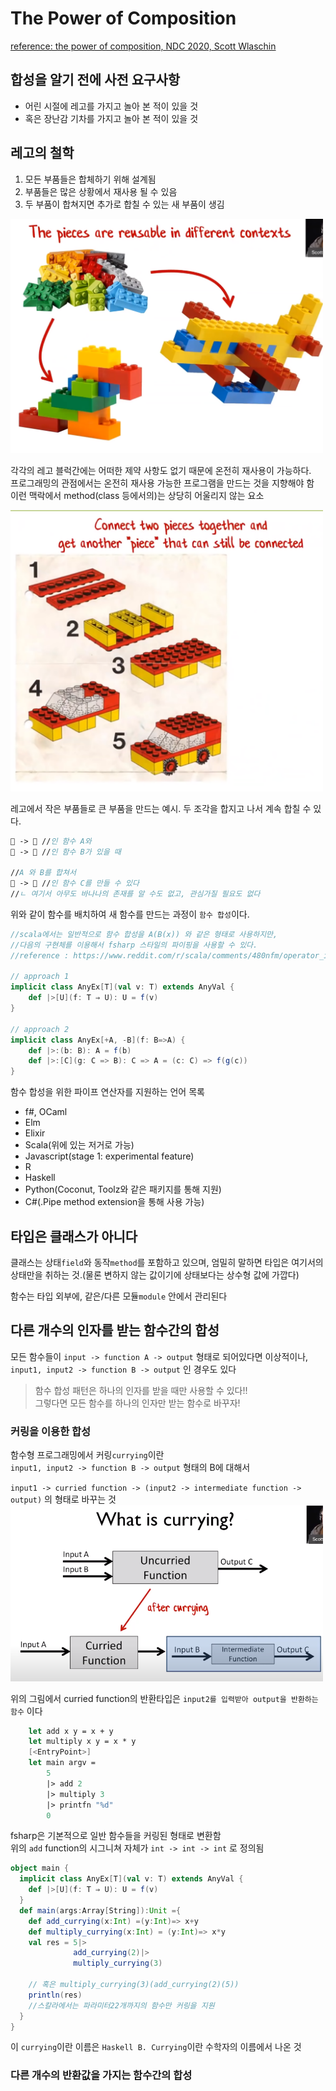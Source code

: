 # The Power of Composition
[reference: the power of composition, NDC 2020, Scott Wlaschin](https://www.youtube.com/watch?v=rCKPgu4DvcE&ab_channel=NDCConferences)

## 합성을 알기 전에 사전 요구사항
- 어린 시절에 레고를 가지고 놀아 본 적이 있을 것
- 혹은 장난감 기차를 가지고 놀아 본 적이 있을 것

## 레고의 철학
1. 모든 부품들은 합체하기 위해 설계됨
2. 부품들은 많은 상황에서 재사용 될 수 있음
3. 두 부품이 합쳐지면 추가로 합칠 수 있는 새 부품이 생김

<img src="./img/lego2.png" style="width:500px">

각각의 레고 블럭간에는 어떠한 제약 사항도 없기 때문에 온전히 재사용이 가능하다.  
프로그래밍의 관점에서는 온전히 재사용 가능한 프로그램을 만드는 것을 지향해야 함  
이런 맥락에서 method(class 등에서의)는 상당히 어울리지 않는 요소  

<img src="./img/lego1.png" style="width:500px">

레고에서 작은 부품들로 큰 부품을 만드는 예시. 두 조각을 합지고 나서 계속 합칠 수 있다.

```fsharp
🍏 -> 🍌 //인 함수 A와
🍌 -> 🍅 //인 함수 B가 있을 때

//A 와 B를 합쳐서
🍏 -> 🍅 //인 함수 C를 만들 수 있다
//ㄴ 여기서 아무도 바나나의 존재를 알 수도 없고, 관심가질 필요도 없다
```
위와 같이 함수를 배치하여 새 함수를 만드는 과정이 `함수 합성`이다. 
```scala
//scala에서는 일반적으로 함수 합성을 A(B(x)) 와 같은 형태로 사용하지만, 
//다음의 구현체를 이용해서 fsharp 스타일의 파이핑을 사용할 수 있다.
//reference : https://www.reddit.com/r/scala/comments/480nfm/operator_in_scala

// approach 1
implicit class AnyEx[T](val v: T) extends AnyVal {
    def |>[U](f: T ⇒ U): U = f(v)
}

// approach 2
implicit class AnyEx[+A, -B](f: B=>A) {
    def |>:(b: B): A = f(b)
    def |>:[C](g: C => B): C => A = (c: C) => f(g(c))
}
```

함수 합성을 위한 파이프 연산자를 지원하는 언어 목록
- f#, OCaml
- Elm
- Elixir
- Scala(위에 있는 저거로 가능)
- Javascript(stage 1: experimental feature)
- R
- Haskell
- Python(Coconut, Toolz와 같은 패키지를 통해 지원)
- C#(.Pipe method extension을 통해 사용 가능)

## 타입은 클래스가 아니다

클래스는 상태`field`와 동작`method`를 포함하고 있으며, 엄밀히 말하면 타입은 여기서의 상태만을 취하는 것.(물론 변하지 않는 값이기에 상태보다는 상수형 값에 가깝다)

함수는 타입 외부에, 같은/다른 모듈`module` 안에서 관리된다


## 다른 개수의 인자를 받는 함수간의 합성

모든 함수들이 `input -> function A -> output` 형태로 되어있다면 이상적이나,  
`input1, input2 -> function B -> output` 인 경우도 있다

>함수 합성 패턴은 하나의 인자를 받을 때만 사용할 수 있다!!  
>그렇다면 모든 함수를 하나의 인자만 받는 함수로 바꾸자!  
### 커링을 이용한 합성

함수형 프로그래밍에서 커링`currying`이란  
`input1, input2 -> function B -> output` 형태의 B에 대해서

`input1 -> curried function -> (input2 -> intermediate function -> output)`
의 형태로 바꾸는 것
<img src="./img/currying.png" style="width:500px">

위의 그림에서 curried function의 반환타입은 `input2를 입력받아 output을 반환하는 함수` 이다  

```fsharp
    let add x y = x + y 
    let multiply x y = x * y
    [<EntryPoint>]
    let main argv = 
        5
        |> add 2
        |> multiply 3
        |> printfn "%d"
        0
```
fsharp은 기본적으로 일반 함수들을 커링된 형태로 변환함  
위의 `add` function의 시그니쳐 자체가 `int -> int -> int` 로 정의됨
```scala
object main {
  implicit class AnyEx[T](val v: T) extends AnyVal {
    def |>[U](f: T ⇒ U): U = f(v)
  }
  def main(args:Array[String]):Unit ={
    def add_currying(x:Int) =(y:Int)=> x+y
    def multiply_currying(x:Int) = (y:Int)=> x*y
    val res = 5|>
              add_currying(2)|>
              multiply_currying(3)

    // 혹은 multiply_currying(3)(add_currying(2)(5))
    println(res)
    //스칼라에서는 파라미터22개까지의 함수만 커링을 지원
  }
}
```

이 `currying`이란 이름은 `Haskell B. Currying`이란 수학자의 이름에서 나온 것

### 다른 개수의 반환값을 가지는 함수간의 합성
